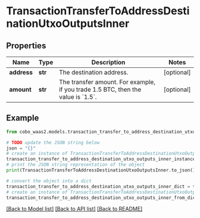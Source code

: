 # TransactionTransferToAddressDestinationUtxoOutputsInner


## Properties

Name | Type | Description | Notes
------------ | ------------- | ------------- | -------------
**address** | **str** | The destination address. | [optional] 
**amount** | **str** | The transfer amount. For example, if you trade 1.5 BTC, then the value is &#x60;1.5&#x60;.  | [optional] 

## Example

```python
from cobo_waas2.models.transaction_transfer_to_address_destination_utxo_outputs_inner import TransactionTransferToAddressDestinationUtxoOutputsInner

# TODO update the JSON string below
json = "{}"
# create an instance of TransactionTransferToAddressDestinationUtxoOutputsInner from a JSON string
transaction_transfer_to_address_destination_utxo_outputs_inner_instance = TransactionTransferToAddressDestinationUtxoOutputsInner.from_json(json)
# print the JSON string representation of the object
print(TransactionTransferToAddressDestinationUtxoOutputsInner.to_json())

# convert the object into a dict
transaction_transfer_to_address_destination_utxo_outputs_inner_dict = transaction_transfer_to_address_destination_utxo_outputs_inner_instance.to_dict()
# create an instance of TransactionTransferToAddressDestinationUtxoOutputsInner from a dict
transaction_transfer_to_address_destination_utxo_outputs_inner_from_dict = TransactionTransferToAddressDestinationUtxoOutputsInner.from_dict(transaction_transfer_to_address_destination_utxo_outputs_inner_dict)
```
[[Back to Model list]](../README.md#documentation-for-models) [[Back to API list]](../README.md#documentation-for-api-endpoints) [[Back to README]](../README.md)


